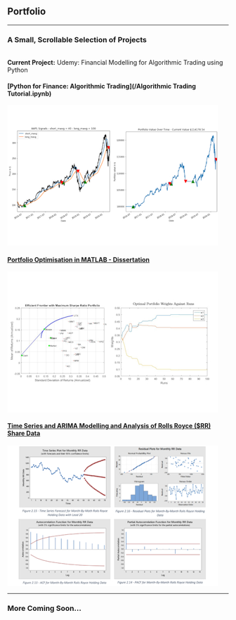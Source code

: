 ## Portfolio

---

### A Small, Scrollable Selection of Projects
<br>
<b>Current Project:</b> Udemy: Financial Modelling for Algorithmic Trading using Python

#### [Python for Finance: Algorithmic Trading](/Algorithmic Trading Tutorial.ipynb)
<img src="images/dummy_thumbnailALGOTRADING.jpg?raw=true"/>

#### [Portfolio Optimisation in MATLAB - Dissertation](/portfoliooptimisation_page.md)
<img src="images/dummy_thumbnailFYP.jpg?raw=true"/>


#### [Time Series and ARIMA Modelling and Analysis of Rolls Royce ($RR) Share Data](/arimatimeseries_page.md)
<img src="images/dummy_thumbnailRR.jpg?raw=true"/>

---

### More Coming Soon...

<!--[Project 3 Title](http://example.com/)
<!--<img src="images/dummy_thumbnail.jpg?raw=true"/>

---

### Work in Progress...

<!-- - [Project 1 Title](http://example.com/)
<!-- - [Project 2 Title](http://example.com/)
<!-- - [Project 3 Title](http://example.com/)
<!-- - [Project 4 Title](http://example.com/)
<!-- - [Project 5 Title](http://example.com/)

---




---
<p style="font-size:11px">Page template forked from <a href="https://github.com/evanca/quick-portfolio">evanca</a></p>
<!-- Remove above link if you don't want to attibute -->

